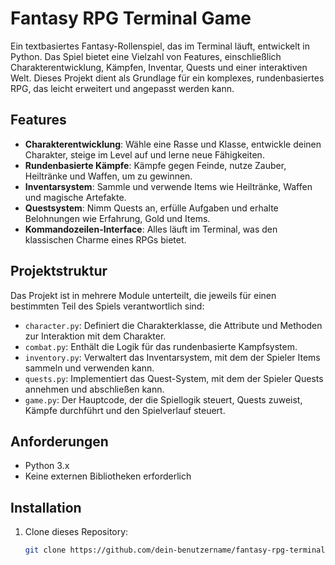 # Fantasy RPG Terminal Game

Ein textbasiertes Fantasy-Rollenspiel, das im Terminal läuft, entwickelt in Python. Das Spiel bietet eine Vielzahl von Features, einschließlich Charakterentwicklung, Kämpfen, Inventar, Quests und einer interaktiven Welt. Dieses Projekt dient als Grundlage für ein komplexes, rundenbasiertes RPG, das leicht erweitert und angepasst werden kann.

## Features

- **Charakterentwicklung**: Wähle eine Rasse und Klasse, entwickle deinen Charakter, steige im Level auf und lerne neue Fähigkeiten.
- **Rundenbasierte Kämpfe**: Kämpfe gegen Feinde, nutze Zauber, Heiltränke und Waffen, um zu gewinnen.
- **Inventarsystem**: Sammle und verwende Items wie Heiltränke, Waffen und magische Artefakte.
- **Questsystem**: Nimm Quests an, erfülle Aufgaben und erhalte Belohnungen wie Erfahrung, Gold und Items.
- **Kommandozeilen-Interface**: Alles läuft im Terminal, was den klassischen Charme eines RPGs bietet.

## Projektstruktur

Das Projekt ist in mehrere Module unterteilt, die jeweils für einen bestimmten Teil des Spiels verantwortlich sind:

- `character.py`: Definiert die Charakterklasse, die Attribute und Methoden zur Interaktion mit dem Charakter.
- `combat.py`: Enthält die Logik für das rundenbasierte Kampfsystem.
- `inventory.py`: Verwaltert das Inventarsystem, mit dem der Spieler Items sammeln und verwenden kann.
- `quests.py`: Implementiert das Quest-System, mit dem der Spieler Quests annehmen und abschließen kann.
- `game.py`: Der Hauptcode, der die Spiellogik steuert, Quests zuweist, Kämpfe durchführt und den Spielverlauf steuert.

## Anforderungen

- Python 3.x
- Keine externen Bibliotheken erforderlich

## Installation

1. Clone dieses Repository:

   ```bash
   git clone https://github.com/dein-benutzername/fantasy-rpg-terminal-game.git
